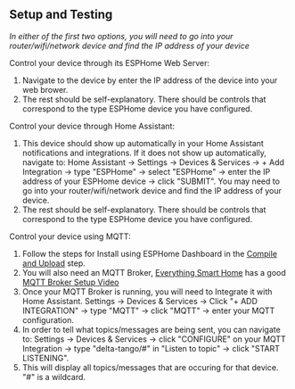 ## Setup and Testing
  *In either of the first two options, you will need to go into your router/wifi/network device and find the IP address of your device*

  Control your device through its ESPHome Web Server:
  1. Navigate to the device by enter the IP address of the device into your web brower.
  2. The rest should be self-explanatory. There should be controls that correspond to the type ESPHome device you have configured.

  Control your device through Home Assistant:
  1. This device should show up automatically in your Home Assistant notifications and integrations. If it does not show up automatically, navigate to: Home Assistant -> Settings -> Devices & Services -> + Add Integration -> type "ESPHome" -> select "ESPHome" -> enter the IP address of your ESPHome device -> click "SUBMIT". You may need to go into your router/wifi/network device and find the IP address of your device.
  2. The rest should be self-explanatory. There should be controls that correspond to the type ESPHome device you have configured.
  
  Control your device using MQTT:
  1. Follow the steps for Install using ESPHome Dashboard in the [Compile and Upload](/docs/COMPILE_AND_UPLOAD.md) step.
  2. You will also need an MQTT Broker, [Everything Smart Home](https://www.youtube.com/c/EverythingSmartHome) has a good [MQTT Broker Setup Video](https://www.youtube.com/watch?v=dqTn-Gk4Qeo)
  3. Once your MQTT Broker is running, you will need to Integrate it with Home Assistant. Settings -> Devices & Services -> Click "+ ADD INTEGRATION" -> type "MQTT" -> click "MQTT" -> enter your MQTT configuration.
  4. In order to tell what topics/messages are being sent, you can navigate to: Settings -> Devices & Services -> click "CONFIGURE" on your MQTT Integration -> type "delta-tango/#" in "Listen to topic" -> click "START LISTENING".
  5. This will display all topics/messages that are occuring for that device. "#" is a wildcard.
  
